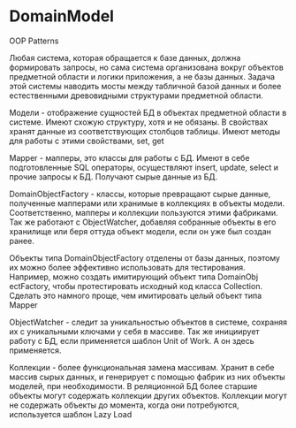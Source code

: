 # DomainModel
OOP Patterns

Любая система, которая обращается к базе данных, должна формировать запросы, но сама система организована вокруг объектов предметной области и
логики приложения, а не базы данных. Задача этой системы наводить мосты между табличной базой данных и более
естественными древовидными структурами предметной области.


Модели - отображение сущностей БД в объектах предметной области в системе. Имеют схожую структуру, хотя и не обязаны. В свойствах хранят данные из соответствующих столбцов таблицы. Имеют методы для работы с этими свойствами, set, get

Mapper - мапперы, это классы для работы с БД. Имеют в себе подготовленные SQL операторы, осуществляют insert, update, select и прочие запросы к БД. Получают сырые данные из БД.

DomainObjectFactory - классы, которые превращают сырые данные, полученные мапперами или хранимые в коллекциях в объекты модели. Соответственно, мапперы и коллекции пользуются этими фабриками. Так же работают с ObjectWatcher, добавляя собранные объекты в его хранилище или беря оттуда объект модели, если он уже был создан ранее.

Объекты типа DomainObjectFactory отделены от базы данных, поэтому
их можно более эффективно использовать для тестирования. Например, можно
создать имитирующий объект типа DomainObj ectFactory, чтобы протестировать исходный код класса Collection. Сделать это намного проще, чем имитировать целый объект типа Mapper

ObjectWatcher - следит за уникальностью объектов в системе, сохраняя их с уникальными ключами у себя в массиве. Так же инициирует работу с БД, если применяется шаблон Unit of Work. А он здесь применяется.

Коллекции - более функциональная замена массивам. Хранит в себе массив сырых данных, и генерирует с помощью фабрик из них объекты моделей, при необходимости. В реляционной БД более старшие объекты могут содержать коллекции других объектов. Коллекции могут не содержать объекты до момента, когда они потребуются, используется шаблон Lazy Load